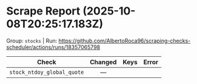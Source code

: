 # Scrape Report (2025-10-08T20:25:17.183Z)

Group: `stocks`  |  Run: https://github.com/AlbertoRoca96/scraping-checks-scheduler/actions/runs/18357065798

| Check | Changed | Keys | Error |
|---|:---:|:--|:--|
| `stock_ntdoy_global_quote` | — |  |  |
